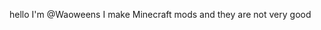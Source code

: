 hello I'm @Waoweens
I make Minecraft mods and they are not very good



<!---
Waoweens/Waoweens is a ✨ special ✨ repository because its `README.md` (this file) appears on your GitHub profile.
You can click the Preview link to take a look at your changes.
--->
